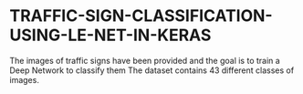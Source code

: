 # TRAFFIC-SIGN-CLASSIFICATION-USING-LE-NET-IN-KERAS
The images of traffic signs have been provided and the goal is to train a Deep Network to classify them  The dataset contains 43 different classes of images.
